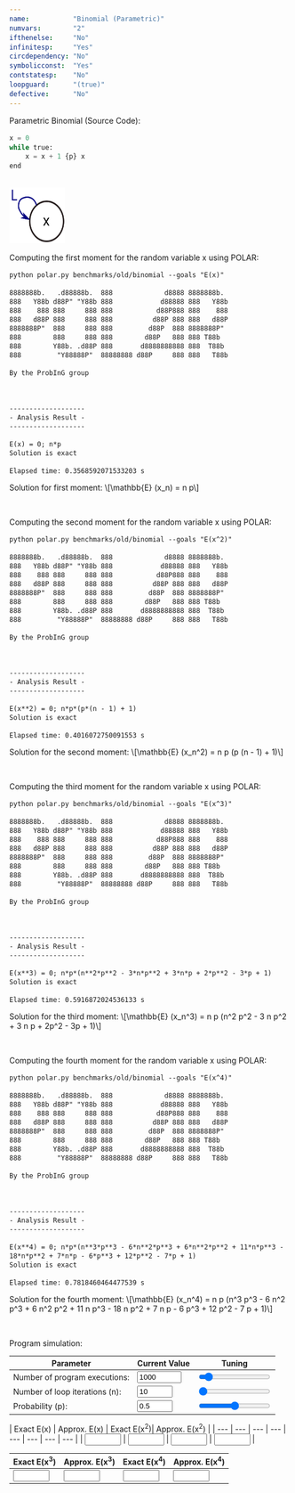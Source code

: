 ```yaml
---
name:           "Binomial (Parametric)"
numvars:        "2"
ifthenelse:     "No"
infinitesp:     "Yes"
circdependency: "No"
symbolicconst:  "Yes"
contstatesp:    "No"
loopguard:      "(true)"
defective:      "No"
---
```


Parametric Binomial (Source Code):

```python
x = 0
while true:
    x = x + 1 {p} x
end
```
<br>

<img src="/assets/dep_graphs/binomial-p.svg" alt="Dependency Graph" style="height: 100px; width:100px;"/>

Computing the first moment for the random variable x using POLAR:

```
python polar.py benchmarks/old/binomial --goals "E(x)"

8888888b.   .d88888b.  888             d8888 8888888b.
888   Y88b d88P" "Y88b 888            d88888 888   Y88b
888    888 888     888 888           d88P888 888    888
888   d88P 888     888 888          d88P 888 888   d88P
8888888P"  888     888 888         d88P  888 8888888P"
888        888     888 888        d88P   888 888 T88b
888        Y88b. .d88P 888       d8888888888 888  T88b
888         "Y88888P"  88888888 d88P     888 888   T88b

By the ProbInG group



-------------------
- Analysis Result -
-------------------

E(x) = 0; n*p
Solution is exact

Elapsed time: 0.3568592071533203 s
```
<p>
Solution for first moment: \[\mathbb{E} (x_n)   = n p\]
</p>

<br>

Computing the second moment for the random variable x using POLAR:

```
python polar.py benchmarks/old/binomial --goals "E(x^2)"

8888888b.   .d88888b.  888             d8888 8888888b.
888   Y88b d88P" "Y88b 888            d88888 888   Y88b
888    888 888     888 888           d88P888 888    888
888   d88P 888     888 888          d88P 888 888   d88P
8888888P"  888     888 888         d88P  888 8888888P"
888        888     888 888        d88P   888 888 T88b
888        Y88b. .d88P 888       d8888888888 888  T88b
888         "Y88888P"  88888888 d88P     888 888   T88b

By the ProbInG group



-------------------
- Analysis Result -
-------------------

E(x**2) = 0; n*p*(p*(n - 1) + 1)
Solution is exact

Elapsed time: 0.4016072750091553 s
```

<p>
Solution for the second moment: \[\mathbb{E} (x_n^2) = n p (p (n - 1) + 1)\]
</p>

<br>


Computing the third moment for the random variable x using POLAR:

```
python polar.py benchmarks/old/binomial --goals "E(x^3)"

8888888b.   .d88888b.  888             d8888 8888888b.
888   Y88b d88P" "Y88b 888            d88888 888   Y88b
888    888 888     888 888           d88P888 888    888
888   d88P 888     888 888          d88P 888 888   d88P
8888888P"  888     888 888         d88P  888 8888888P"
888        888     888 888        d88P   888 888 T88b
888        Y88b. .d88P 888       d8888888888 888  T88b
888         "Y88888P"  88888888 d88P     888 888   T88b

By the ProbInG group



-------------------
- Analysis Result -
-------------------

E(x**3) = 0; n*p*(n**2*p**2 - 3*n*p**2 + 3*n*p + 2*p**2 - 3*p + 1)
Solution is exact

Elapsed time: 0.5916872024536133 s
```

<p>
Solution for the third moment: \[\mathbb{E} (x_n^3) = n p (n^2 p^2 - 3 n p^2 + 3 n p + 2p^2 - 3p + 1)\]
</p>

<br>

Computing the fourth moment for the random variable x using POLAR:

```
python polar.py benchmarks/old/binomial --goals "E(x^4)"

8888888b.   .d88888b.  888             d8888 8888888b.
888   Y88b d88P" "Y88b 888            d88888 888   Y88b
888    888 888     888 888           d88P888 888    888
888   d88P 888     888 888          d88P 888 888   d88P
8888888P"  888     888 888         d88P  888 8888888P"
888        888     888 888        d88P   888 888 T88b
888        Y88b. .d88P 888       d8888888888 888  T88b
888         "Y88888P"  88888888 d88P     888 888   T88b

By the ProbInG group



-------------------
- Analysis Result -
-------------------

E(x**4) = 0; n*p*(n**3*p**3 - 6*n**2*p**3 + 6*n**2*p**2 + 11*n*p**3 - 18*n*p**2 + 7*n*p - 6*p**3 + 12*p**2 - 7*p + 1)
Solution is exact

Elapsed time: 0.7818460464477539 s
```

<p>
  Solution for the fourth moment: \[\mathbb{E} (x_n^4) = n p (n^3 p^3 - 6 n^2 p^3 + 6 n^2 p^2 + 11 n p^3 - 18 n p^2 + 7 n p - 6 p^3 + 12 p^2 - 7 p + 1)\]
</p>

<br>


Program simulation:

| Parameter | Current Value | Tuning |
| --- | ----------- | ----------- |
| Number of program executions: | <input type="number" id="num_experiment_value" name="num_experiment_value" min="100" max="10000" step="100" value="1000" onchange="updateNumExp(this.value)"> | <input type="range" id="num_experiment" name="num_experiment" min="100" max="10000" step="100" value="1000" onchange="updateNumExp(this.value)"> |
| Number of loop iterations (n): | <input type="number" id="num_iteration_value" name="num_iteration_value" min="10" max="100" step="10" value="10" onchange="updateNumIter(this.value)">  | <input type="range" id="num_iteration" name="num_iteration" min="10" max="100" step="10" value="10" onchange="updateNumIter(this.value)"> |
| Probability (p): | <input type="number" id="probability_value" name="probability_value" min="0" max="1" step="0.1" value="0.5" onchange="updateProbability(this.value)"> | <input type="range" id="probability" name="probability" min="0" max="1" step="0.1" value="0.5" onchange="updateProbability(this.value)"> |

| Exact E(x) | Approx. E(x) | Exact E(x<sup>2</sup>)| Approx. E(x<sup>2</sup>) | 
| --- | --- | --- | --- | --- | --- | --- | --- |
| <input type="text" size="5" id="exact_e_x" name="exact_e_x"> | <input type="text" size="5" id="approx_e_x" name="approx_e_x"> | <input type="text" size="5" id="exact_e_x2" name="exact_e_x2"> |  <input type="text" size="5" id="approx_e_x2" name="approx_e_x2"> |  

| Exact E(x<sup>3</sup>)| Approx. E(x<sup>3</sup>) | Exact E(x<sup>4</sup>)| Approx. E(x<sup>4</sup>) |
| --- | --- | --- | --- |
|  <input type="text" size="5" id="exact_e_x3" name="exact_e_x3">   |  <input type="text" size="5" id="approx_e_x3" name="approx_e_x3">     |  <input type="text" size="5" id="exact_e_x4" name="exact_e_x4">    | <input type="text" size="5" id="approx_e_x4" name="approx_e_x4">     |



<div id="myDiv"><!-- Plotly chart will be drawn inside this DIV --></div>
<script>

    function sampleBernoulli(val_p){
    	if (Math.random() < val_p) return 1;
        return 0;
    }
    function plotProbProgram (val_p, nit, nsim){
        var x = [];
        var tot1 = 0;
        var tot2 = 0;
        var tot3 = 0;
        var tot4 = 0;
    	for (var i = 0; i < nsim; i++) {
             x[i] = 0;  
             for (var j = 0; j < nit; j++)
            	x[i] += sampleBernoulli(val_p);
             tot1 += x[i];
             tot2 += x[i]*x[i];
             tot3 += x[i]*x[i]*x[i];
             tot4 += x[i]*x[i]*x[i]*x[i];
    	} 
    	
    	
    	var trace = {
      		x: x,
       		type: 'histogram',
			histnorm: 'probability',
			marker: { 
			     color: "rgba(255, 100, 102, 0.7)", 
                 line: { color:  "rgba(255, 100, 102, 1)", 
                         width: 1
                 }
              },
              autobinx: false, 
              xbins: { 
                 size: 1 
              }
    	};
    
    	var data = [trace];
    	var layout = {
      		bargap: 0.05, 
      		bargroupgap: 0.2, 
      		barmode: "overlay", 
      		title: "Sampled Results (p=" + val_p.toString() + ", loop iteration=" + nit.toString()  + ", num. simulations = " + nsim.toString()  + ")", 
      		xaxis: {title: "X Value"}, 
      		yaxis: {title: "Probability"}
    	}
    	Plotly.newPlot('myDiv', data, layout);
    	
    	var exact_e_x_elem   = document.getElementById("exact_e_x");
    	exact_e_x_elem.value = val_p * nit;
    	
    	var approx_e_x_elem   = document.getElementById("approx_e_x");
    	approx_e_x_elem.value = tot1/nsim;
    	
    	var exact_e_x2_elem   = document.getElementById("exact_e_x2");
    	exact_e_x2_elem.value = val_p * nit * (val_p * (nit - 1) + 1);
    	
    	var approx_e_x2_elem   = document.getElementById("approx_e_x2");
    	approx_e_x2_elem.value = tot2/nsim;
    	
    	var exact_e_x3_elem   = document.getElementById("exact_e_x3");
    	exact_e_x3_elem.value = val_p * nit * (val_p * val_p * nit * nit - 3 * nit * val_p * val_p + 3 * nit * val_p + 2 * val_p * val_p - 3 * val_p + 1);
    	
    	var approx_e_x3_elem   = document.getElementById("approx_e_x3");
    	approx_e_x3_elem.value = tot3/nsim;
    	
    	var exact_e_x4_elem   = document.getElementById("exact_e_x4");
    	exact_e_x4_elem.value = val_p * nit * (val_p * val_p * val_p * nit * nit * nit - 6 * nit * nit * val_p * val_p * val_p + 6 * nit * nit * val_p * val_p + 11 * nit * val_p * val_p * val_p - 18 * nit * val_p * val_p + 7 * nit * val_p - 6 * val_p * val_p * val_p + 12 * val_p * val_p - 7 * val_p + 1);
    	
    	var approx_e_x4_elem   = document.getElementById("approx_e_x4");
    	approx_e_x4_elem.value = tot4/nsim;
    }
    
    var prob_elem = document.getElementById("probability_value");
    var iter_elem = document.getElementById("num_iteration_value");
    var exp_elem  = document.getElementById("num_experiment_value");
    
    plotProbProgram (prob_elem.value, iter_elem.value, exp_elem.value);
    

    
    function updateProbability(val_p) {
  		var elem1 = document.getElementById("probability_value");
        elem1.value = val_p;
        var elem2 = document.getElementById("probability");
        elem2.value = val_p;
    	var iter_elem = document.getElementById("num_iteration_value");
    	var exp_elem  = document.getElementById("num_experiment_value");
        plotProbProgram (val_p, iter_elem.value, exp_elem.value);
	}
	function updateNumIter(nit) {
  		var elem1 = document.getElementById("num_iteration_value");
        elem1.value = nit;
        var elem2 = document.getElementById("num_iteration");
        elem2.value = nit;
        var prob_elem = document.getElementById("probability_value");
    	var exp_elem  = document.getElementById("num_experiment_value");
    	plotProbProgram (prob_elem.value, nit, exp_elem.value);
	}
	function updateNumExp(nsim) {
  		var elem1 = document.getElementById("num_experiment_value");
        elem1.value = nsim;
        var elem2 = document.getElementById("num_experiment");
        elem2.value = nsim;
    	var prob_elem = document.getElementById("probability_value");
    	var iter_elem = document.getElementById("num_iteration_value");
    	plotProbProgram (prob_elem.value, iter_elem.value, nsim);
	}
     
  </script>
